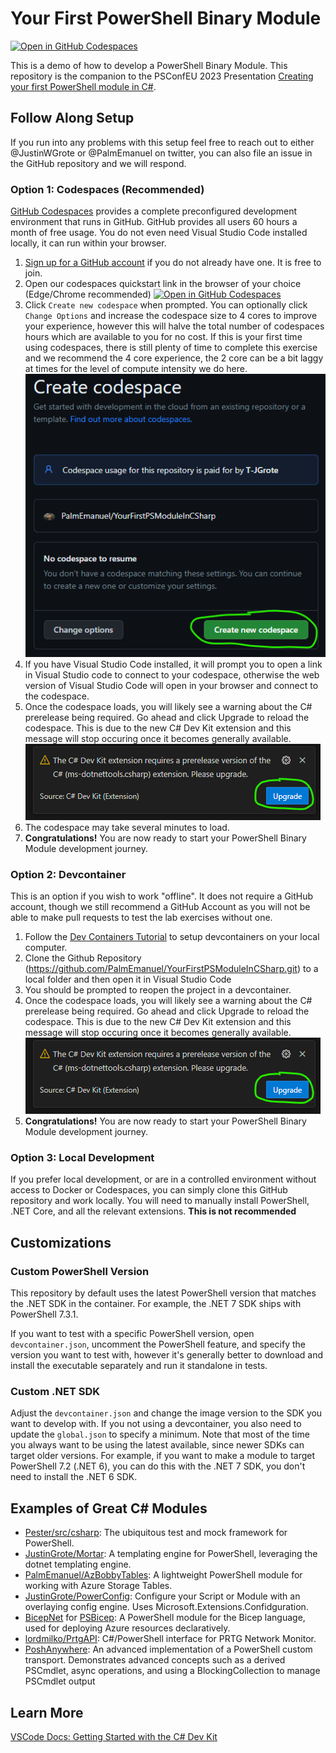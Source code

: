 # Your First PowerShell Binary Module

[![Open in GitHub Codespaces](https://github.com/codespaces/badge.svg)](https://codespaces.new/PalmEmanuel/YourFirstPSModuleInCSharp?quickstart=1)

This is a demo of how to develop a PowerShell Binary Module. This repository is the companion to the PSConfEU 2023 Presentation [Creating your first PowerShell module in C#](https://youtu.be/6jQqf-LTRGI).

## Follow Along Setup

If you run into any problems with this setup feel free to reach out to either @JustinWGrote or @PalmEmanuel on twitter, you can also file an issue in the GitHub repository and we will respond.

### Option 1: Codespaces (Recommended)

[GitHub Codespaces](https://github.com/features/codespaces) provides a complete preconfigured development environment that runs in GitHub. GitHub provides all users 60 hours a month of free usage. You do not even need Visual Studio Code installed locally, it can run within your browser.

1. [Sign up for a GitHub account](https://github.com/join) if you do not already have one. It is free to join.
1. Open our codespaces quickstart link in the browser of your choice (Edge/Chrome recommended)
[![Open in GitHub Codespaces](https://github.com/codespaces/badge.svg)](https://codespaces.new/PalmEmanuel/YourFirstPSModuleInCSharp?quickstart=1)
1. Click `Create new codespace` when prompted. You can optionally click `Change Options` and increase the codespace size to 4 cores to improve your experience, however this will halve the total number of codespaces hours which are available to you for no cost. If this is your first time using codespaces, there is still plenty of time to complete this exercise and we recommend the 4 core experience, the 2 core can be a bit laggy at times for the level of compute intensity we do here.
![Alt text](images/README/image-1.png)
1. If you have Visual Studio Code installed, it will prompt you to open a link in Visual Studio code to connect to your codespace, otherwise the web version of Visual Studio Code will open in your browser and connect to the codespace.
1. Once the codespace loads, you will likely see a warning about the C# prerelease being required. Go ahead and click Upgrade to reload the codespace. This is due to the new C# Dev Kit extension and this message will stop occuring once it becomes generally available.
![Alt text](images/README/image-2.png)
1. The codespace may take several minutes to load.
1. **Congratulations!** You are now ready to start your PowerShell Binary Module development journey.

### Option 2: Devcontainer

This is an option if you wish to work "offline". It does not require a GitHub account, though we still recommend a GitHub Account as you will not be able to make pull requests to test the lab exercises without one.

1. Follow the [Dev Containers Tutorial](https://code.visualstudio.com/docs/devcontainers/tutorial) to setup devcontainers on your local computer.
1. Clone the Github Repository (https://github.com/PalmEmanuel/YourFirstPSModuleInCSharp.git) to a local folder and then open it in Visual Studio Code
1. You should be prompted to reopen the project in a devcontainer.
1. Once the codespace loads, you will likely see a warning about the C# prerelease being required. Go ahead and click Upgrade to reload the codespace. This is due to the new C# Dev Kit extension and this message will stop occuring once it becomes generally available.
![Alt text](images/README/image-2.png)
1. **Congratulations!** You are now ready to start your PowerShell Binary Module development journey.

### Option 3: Local Development

If you prefer local development, or are in a controlled environment without access to Docker or Codespaces, you can simply clone this GitHub repository and work locally. You will need to manually install PowerShell, .NET Core, and all the relevant extensions. **This is not recommended**

## Customizations

### Custom PowerShell Version

This repository by default uses the latest PowerShell version that matches the .NET SDK in the container. For example, the .NET 7 SDK ships with PowerShell 7.3.1.

If you want to test with a specific PowerShell version, open `devcontainer.json`, uncomment the PowerShell feature, and specify the version you want to test with, however it's generally better to download and install the executable separately and run it standalone in tests.

### Custom .NET SDK

Adjust the `devcontainer.json` and change the image version to the SDK you want to develop with. If you not using a devcontainer, you also need to update the `global.json` to specify a minimum. Note that most of the time you always want to be using the latest available, since newer SDKs can target older versions. For example, if you want to make a module to target PowerShell 7.2 (.NET 6), you can do this with the .NET 7 SDK, you don't need to install the .NET 6 SDK.

## Examples of Great C# Modules

- [Pester/src/csharp](https://github.com/pester/Pester/tree/main/src/csharp): The ubiquitous test and mock framework for PowerShell.
- [JustinGrote/Mortar](https://github.com/JustinGrote/Mortar): A templating engine for PowerShell, leveraging the dotnet templating engine.
- [PalmEmanuel/AzBobbyTables](https://github.com/PalmEmanuel/AzBobbyTables): A lightweight PowerShell module for working with Azure Storage Tables.
- [JustinGrote/PowerConfig](https://github.com/JustinGrote/PowerConfig): Configure your Script or Module with an overlaying config engine. Uses Microsoft.Extensions.Confidguration.
- [BicepNet](https://github.com/PSBicep/BicepNet) for [PSBicep](https://github.com/PSBicep/PSBicep): A PowerShell module for the Bicep language, used for deploying Azure resources declaratively.
- [lordmilko/PrtgAPI](https://github.com/lordmilko/PrtgAPI): C#/PowerShell interface for PRTG Network Monitor.
- [PoshAnywhere](https://github.com/justingrote/poshanywhere): An advanced implementation of a PowerShell custom transport. Demonstrates advanced concepts such as a derived PSCmdlet, async operations, and using a BlockingCollection to manage PSCmdlet output

## Learn More
[VSCode Docs: Getting Started with the C# Dev Kit](https://code.visualstudio.com/docs/csharp/get-started)
